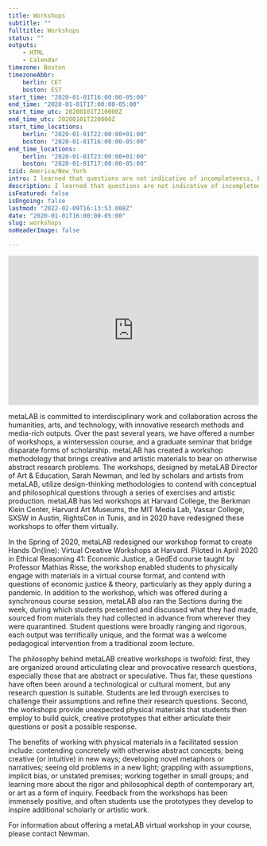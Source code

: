```yaml
---
title: Workshops
subtitle: ""
fulltitle: Workshops
status: ""
outputs:
    - HTML
    - Calendar
timezone: Boston
timezoneAbbr:
    berlin: CET
    boston: EST
start_time: "2020-01-01T16:00:00-05:00"
end_time: "2020-01-01T17:00:00-05:00"
start_time_utc: 20200101T210000Z
end_time_utc: 20200101T220000Z
start_time_locations:
    berlin: "2020-01-01T22:00:00+01:00"
    boston: "2020-01-01T16:00:00-05:00"
end_time_locations:
    berlin: "2020-01-01T23:00:00+01:00"
    boston: "2020-01-01T17:00:00-05:00"
tzid: America/New_York
intro: I learned that questions are not indicative of incompleteness, but rather the questions themselves can be the practice.
description: I learned that questions are not indicative of incompleteness, but rather the questions themselves can be the practice.
isFeatured: false
isOngoing: false
lastmod: "2022-02-09T16:13:53.008Z"
date: "2020-01-01T16:00:00-05:00"
slug: workshops
noHeaderImage: false

---
```

<iframe src="https://player.vimeo.com/video/473445114" width="100%" height="300" frameborder="0"></iframe>

metaLAB is committed to interdisciplinary work and collaboration across the humanities, arts, and technology, with innovative research methods and media-rich outputs. Over the past several years, we have offered a number of workshops, a wintersession course, and a graduate seminar that bridge disparate forms of scholarship. metaLAB has created a workshop methodology that brings creative and artistic materials to bear on otherwise abstract research problems. The workshops, designed by metaLAB Director of Art & Education, Sarah Newman, and led by scholars and artists from metaLAB, utilize design-thinking methodologies to contend with conceptual and philosophical questions through a series of exercises and artistic production. metaLAB has led workshops at Harvard College, the Berkman Klein Center, Harvard Art Museums, the MIT Media Lab, Vassar College, SXSW in Austin, RightsCon in Tunis, and in 2020 have redesigned these workshops to offer them virtually.

In the Spring of 2020, metaLAB redesigned our  workshop format to create Hands On(line): Virtual Creative Workshops at Harvard. Piloted in April 2020 in Ethical Reasoning 41: Economic Justice, a GedEd course taught by Professor Mathias Risse, the workshop enabled students to physically engage with materials in a virtual course format, and contend with questions of economic justice & theory, particularly as they apply during a pandemic. In addition to the workshop, which was offered during a synchronous course session, metaLAB also ran the Sections during the week, during which students presented and discussed what they had made, sourced from materials they had collected in advance from wherever they were quarantined. Student questions were broadly ranging and rigorous, each output was terrifically unique, and the format was a welcome pedagogical intervention from a traditional zoom lecture. 

The philosophy behind metaLAB creative workshops is twofold: first, they are organized around articulating clear and provocative research questions, especially those that are abstract or speculative. Thus far, these questions have often been around a technological or cultural moment, but any research question is suitable. Students are led through exercises to challenge their assumptions and refine their research questions. Second, the workshops provide unexpected physical materials that students then employ to build quick, creative prototypes that either articulate their questions or posit a possible response.

The benefits of working with physical materials in a facilitated session include: contending concretely with otherwise abstract concepts; being creative (or intuitive) in new ways; developing novel metaphors or narratives; seeing old problems in a new light; grappling with assumptions, implicit bias, or unstated premises; working together in small groups; and learning more about the rigor and philosophical depth of contemporary art, or art as a form of inquiry. Feedback from the workshops has been immensely positive, and often students use the prototypes they develop to inspire additional scholarly or artistic work.

For information about offering a metaLAB virtual workshop in your course, please contact Newman.